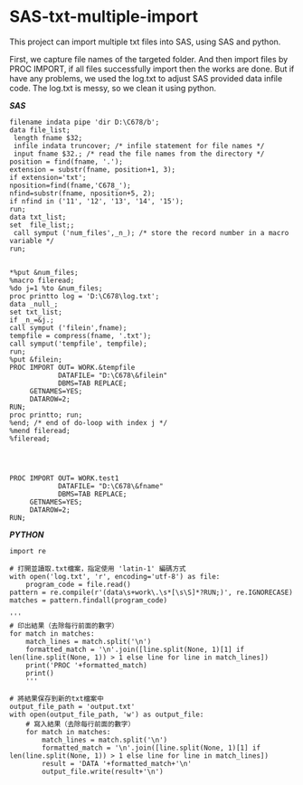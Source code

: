 # SAS-txt-multiple-import
This project can import multiple txt files into SAS, using SAS and python.

First, we capture file names of the targeted folder.
And then import files by PROC IMPORT, if all files successfully import then the works are done.
But if have any problems, we used the log.txt to adjust SAS provided data infile code.
The log.txt is messy, so we clean it using python.

***SAS***
```
filename indata pipe 'dir D:\C678/b';
data file_list;
 length fname $32;
 infile indata truncover; /* infile statement for file names */
 input fname $32.; /* read the file names from the directory */
position = find(fname, '.');
extension = substr(fname, position+1, 3);
if extension='txt';
nposition=find(fname,'C678_');
nfind=substr(fname, nposition+5, 2);
if nfind in ('11', '12', '13', '14', '15');
run; 
data txt_list;
set  file_list;;
 call symput ('num_files',_n_); /* store the record number in a macro variable */
run;


*%put &num_files;
%macro fileread;
%do j=1 %to &num_files;
proc printto log = 'D:\C678\log.txt';
data _null_;
set txt_list;
if _n_=&j.;
call symput ('filein',fname);
tempfile = compress(fname, '.txt');
call symput('tempfile', tempfile);
run;
%put &filein;
PROC IMPORT OUT= WORK.&tempfile
            DATAFILE= "D:\C678\&filein" 
            DBMS=TAB REPLACE;
     GETNAMES=YES;
     DATAROW=2; 
RUN;
proc printto; run;
%end; /* end of do-loop with index j */
%mend fileread;
%fileread; 




PROC IMPORT OUT= WORK.test1
            DATAFILE= "D:\C678\&fname" 
            DBMS=TAB REPLACE;
     GETNAMES=YES;
     DATAROW=2; 
RUN;
```


***PYTHON***
```
import re

# 打開並讀取.txt檔案，指定使用 'latin-1' 編碼方式
with open('log.txt', 'r', encoding='utf-8') as file:
    program_code = file.read()
pattern = re.compile(r'(data\s+work\.\s*[\s\S]*?RUN;)', re.IGNORECASE)
matches = pattern.findall(program_code)

'''
# 印出結果（去除每行前面的數字）
for match in matches:
    match_lines = match.split('\n')
    formatted_match = '\n'.join([line.split(None, 1)[1] if len(line.split(None, 1)) > 1 else line for line in match_lines])
    print('PROC '+formatted_match)
    print()
    '''

# 將結果保存到新的txt檔案中
output_file_path = 'output.txt'
with open(output_file_path, 'w') as output_file:
    # 寫入結果（去除每行前面的數字）
    for match in matches:
        match_lines = match.split('\n')
        formatted_match = '\n'.join([line.split(None, 1)[1] if len(line.split(None, 1)) > 1 else line for line in match_lines])
        result = 'DATA '+formatted_match+'\n'
        output_file.write(result+'\n')
```
